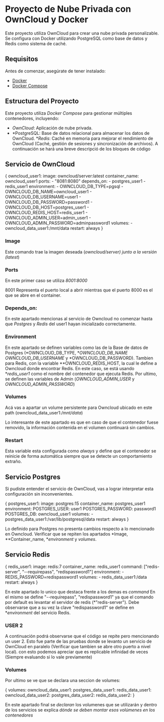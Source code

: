 # Proyecto de Nube Privada con OwnCloud y Docker
Este proyecto utiliza OwnCloud para crear una nube privada personalizable. Se configura con Docker utilizando PostgreSQL como base de datos y Redis como sistema de caché.
## Requisitos

Antes de comenzar, asegúrate de tener instalado:
- [Docker](https://www.docker.com/get-started)
- [Docker Compose](https://docs.docker.com/compose/)

## Estructura del Proyecto

Este proyecto utiliza *Docker Compose* para gestionar múltiples contenedores, incluyendo:

- *OwnCloud*: Aplicación de nube privada.
- *PostgreSQL: Base de datos relacional para almacenar los datos de OwnCloud. **Redis*: Caché en memoria para mejorar el rendimiento de OwnCloud (Caché, gestión de sesiones y sincronización de archivos).
A continuación se hará una breve descripció de los bloques de código

## Servicio de OwnCloud

{
owncloud_user1:
    image: owncloud/server:latest
    container_name: owncloud_user1
    ports:
      - "8081:8080"
    depends_on:
      - postgres_user1
      - redis_user1
    environment:
      - OWNCLOUD_DB_TYPE=pgsql
      - OWNCLOUD_DB_NAME=owncloud_user1
      - OWNCLOUD_DB_USERNAME=user1
      - OWNCLOUD_DB_PASSWORD=password1
      - OWNCLOUD_DB_HOST=postgres_user1
      - OWNCLOUD_REDIS_HOST=redis_user1
      - OWNCLOUD_ADMIN_USER=admin_user1
      - OWNCLOUD_ADMIN_PASSWORD=adminpassword1
    volumes:
      - owncloud_data_user1:/mnt/data
    restart: always
}


 ### Image 
 Este comando trae la imagen deseada (*owncloud/server) junto a la versión (latest*)

### Ports 
En este primer caso se utiliza *8001:8000*

8001 Representa el puerto local a abrir mientras que el puerto 8000 es el que se abre en el container. 

### Depends_on: 

En este apartado mencionas al servicio de Owncloud no comenzar hasta que *Postgres* y *Redis* del user1 hayan inicializado correctamente.

### Environment

En este apartado se definen variables como las de la Base de datos de Postgres (*OWNCLOUD_DB_TYPE, **OWNCLOUD_DB_NAME* *OWNCLOUD_DB_USERNAME* y *OWNCLOUD_DB_PASSWORD). Tambien para Redis, con la variable **OWNCLOUD_REDIS_HOST, la cual le define a Owncloud donde encontrar Redis. En este caso, se está usando **redis_user1* como el nombre del contenedor que ejecuta Redis.
Por ultimo, se definen las variables de Admin (*OWNCLOUD_ADMIN_USER* y *OWNCLOUD_ADMIN_PASSWORD*)

### Volumes
Acá vas a apartar un volume persistente para Owncloud ubicado en este path (owncloud_data_user1:*/mnt/data*)

Lo interesante de este apartado es que en caso de que el contenedor fuese removido, la información contenida en el volumen continuará sin cambios. 
### Restart
Esta variable esta configurada como *always* y define que el contenedor se reinicie de forma automática siempre que se detecte un comportamiento extraño. 

## Servicio Postgres 

Si pudiste entender el servicio de OwnCloud, vas a lograr interpretar esta configuración sin inconvenientes. 

{
 postgres_user1:
    image: postgres:15
    container_name: postgres_user1
    environment:
      POSTGRES_USER: user1
      POSTGRES_PASSWORD: password1
      POSTGRES_DB: owncloud_user1
    volumes:
      - postgres_data_user1:/var/lib/postgresql/data
    restart: always
}


Lo definido para Postgres no presenta cambios respecto a lo mencionado en Owncloud. Verificar que se repiten los apartados *Image, **Container_name, **environment* y *volumes*.


## Servicio Redis

{
  redis_user1:
    image: redis:7
    container_name: redis_user1
    command: ["redis-server", "--requirepass", "redispassword1"]
    environment:
      - REDIS_PASSWORD=redispassword1
    volumes:
      - redis_data_user1:/data
    restart: always
    }


En este apartado lo unico que destaca frente a los demas es *command*
En el mismo se define 
"--requirepass", "redispassword1" ya que el comando por default es levantar el servidor de redis (*"redis-server"). Debe observarse que a su vez la clave "redispassword1" se define en **environment* del servicio Redis.

### USER 2
A continuación podrá observarse que el código se repite pero mencionando un user 2. Esto fue parte de las pruebas donde se levanto un servicio de OwnCloud en paralelo (Verificar que tambien se abre otro puerto a nivel local). con esto podemos apreciar que es replicable infinidad de veces (Siempre evaluando si lo vale previamente)

### Volumes
Por ultimo se ve que se declara una seccion de volumes: 


{
volumes:
  owncloud_data_user1:
  postgres_data_user1:
  redis_data_user1:
  owncloud_data_user2:
  postgres_data_user2:
  redis_data_user2:
  }

En este apartado final se *declaran* los volumenes que se utilizarán y dentro de los servicios se explica *dónde se deben montar esos volúmenes en los contenedores*

